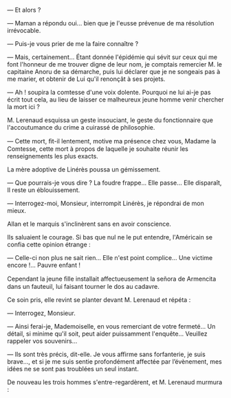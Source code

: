 — Et alors ?

— Maman a répondu oui... bien que je l'eusse prévenue de ma résolution irrévocable.

— Puis-je vous prier de me la faire connaître ?

— Mais, certainement... Étant donnée l'épidémie qui sévit sur ceux qui
me font l'honneur de me trouver digne de leur nom, je comptais remercier
M. le capitaine Anoru de sa démarche, puis lui déclarer que je ne songeais
pas à me marier, et obtenir de Lui qu'il renonçât à ses projets.

— Ah ! soupira la comtesse d'une voix dolente. Pourquoi ne lui ai-je pas
écrit tout cela, au lieu de laisser ce malheureux jeune homme venir chercher
la mort ici ?

M. Lerenaud esquissa un geste insouciant, le geste du fonctionnaire que
l'accoutumance du crime a cuirassé de philosophie.

— Cette mort, ﬁt-il lentement, motive ma présence chez vous, Madame la
Comtesse, cette mort à propos de laquelle je souhaite réunir les
renseignements les plus exacts.

La mère adoptive de Linérès poussa un gémissement.

— Que pourrais-je vous dire ? La foudre frappe... Elle passe... Elle
disparaît, Il reste un éblouissement.

— Interrogez-moi, Monsieur, interrompit Linérès, je répondrai de mon mieux.

Allan et le marquis s'inclinèrent sans en avoir conscience.

Ils saluaient le courage. Si bas que nul ne le put entendre, l'Américain se
confia cette opinion étrange :

— Celle-ci non plus ne sait rien... Elle n'est point complice... Une victime
encore !... Pauvre enfant !

Cependant la jeune ﬁlle installait affectueusement la señora de Armencita dans un fauteuil, lui faisant tourner le dos au cadavre.

Ce soin pris, elle revint se planter devant M. Lerenaud et répéta :

— Interrogez, Monsieur.

— Ainsi ferai-je, Mademoiselle, en vous remerciant de votre fermeté... Un détail, si minime qu'il soit, peut aider puissamment l'enquête... Veuillez
rappeler vos souvenirs...

— Ils sont très précis, dit-elle. Je vous affirme sans forfanterie, je suis
brave..., et si je me suis sentie profondément affectée par l’évènement, mes
idées ne se sont pas troublées un seul instant.

De nouveau les trois hommes s'entre-regardèrent, et M. Lerenaud murmura :
